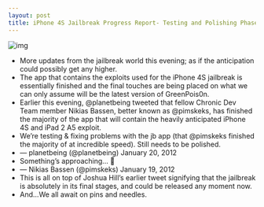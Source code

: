 ```yaml
---
layout: post
title: iPhone 4S Jailbreak Progress Report- Testing and Polishing Phase
---
```

![img](http://media.idownloadblog.com/wp-content/uploads/2011/12/GreenPois0n.png)
* More updates from the jailbreak world this evening; as if the anticipation could possibly get any higher.
* The app that contains the exploits used for the iPhone 4S jailbreak is essentially finished and the final touches are being placed on what we can only assume will be the latest version of GreenPois0n.
* Earlier this evening, @planetbeing tweeted that fellow Chronic Dev Team member Nikias Bassen, better known as @pimskeks, has finished the majority of the app that will contain the heavily anticipated iPhone 4S and iPad 2 A5 exploit.
* We’re testing & fixing problems with the jb app (that @pimskeks finished the majority of at incredible speed). Still needs to be polished.
* — planetbeing (@planetbeing) January 20, 2012
* Something’s approaching… 🙂
* — Nikias Bassen (@pimskeks) January 19, 2012
* This is all on top of Joshua Hill’s earlier tweet signifying that the jailbreak is absolutely in its final stages, and could be released any moment now.
* And…We all await on pins and needles.

